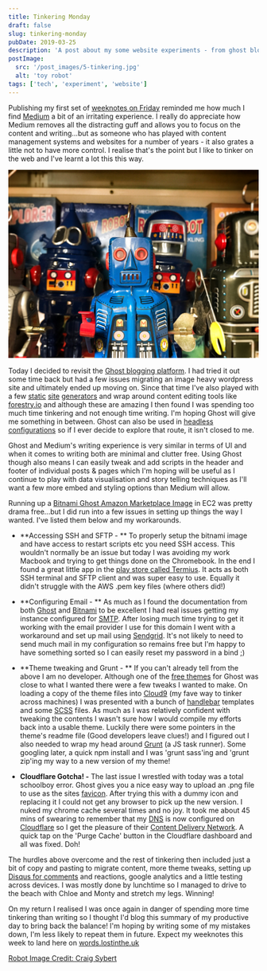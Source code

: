 ```yaml
---
title: Tinkering Monday
draft: false
slug: tinkering-monday
pubDate: 2019-03-25
description: 'A post about my some website experiments - from ghost blogging throught to static site generators and all the things in between'
postImage:
  src: '/post_images/5-tinkering.jpg'
  alt: 'toy robot'
tags: ['tech', 'experiment', 'website']
---
```


Publishing my first set of [weeknotes on Friday](http://words.lostinthe.uk/weeknotes-1-be-more-like-robbie/) reminded me how much I find [Medium](http://words.lostinthe.uk/tinkering-monday/medium.com) a bit of an irritating experience. I really do appreciate how Medium removes all the distracting guff and allows you to focus on the content and writing...but as someone who has played with content management systems and websites for a number of years - it also grates a little not to have more control. I realise that's the point but I like to tinker on the web and I've learnt a lot this this way.

![Toy robot](../images/robot-unsplash.jpg)

Today I decided to revisit the [Ghost blogging platform](https://ghost.org/). I had tried it out some time back but had a few issues migrating an image heavy wordpress site and ultimately ended up moving on. Since that time I've also played with a few [static](https://gohugo.io/) [site](https://jekyllrb.com/) [generators](https://www.gatsbyjs.org/) and wrap around content editing tools like [forestry.io](https://forestry.io/) and although these are amazing I then found I was spending too much time tinkering and not enough time writing. I'm hoping Ghost will give me something in between. Ghost can also be used in [headless configurations](https://blog.ghost.org/jamstack/) so if I ever decide to explore that route, it isn't closed to me.

Ghost and Medium's writing experience is very similar in terms of UI and when it comes to writing both are minimal and clutter free. Using Ghost though also means I can easily tweak and add scripts in the header and footer of individual posts & pages which I'm hoping will be useful as I continue to play with data visualisation and story telling techniques as I'll want a few more embed and styling options than Medium will allow.

Running up a [Bitnami Ghost Amazon Marketplace Image](https://aws.amazon.com/marketplace/pp/B00NPHLY8W) in EC2 was pretty drama free...but I did run into a few issues in setting up things the way I wanted. I've listed them below and my workarounds.

- **Accessing SSH and SFTP - ** To properly setup the bitnami image and have access to restart scripts etc you need SSH access. This wouldn't normally be an issue but today I was avoiding my work Macbook and trying to get things done on the Chromebook. In the end I found a great little app in the [play store called Termius](https://play.google.com/store/apps/details?id=com.server.auditor.ssh.client&hl=en_GB). It acts as both SSH terminal and SFTP client and was super easy to use. Equally it didn't struggle with the AWS .pem key files (where others did!)

- **Configuring Email - ** As much as I found the documentation from both [Ghost](https://docs.ghost.org/concepts/config/) and [Bitnami](https://docs.bitnami.com/aws/apps/ghost/) to be excellent I had real issues getting my instance configured for [SMTP](https://en.wikipedia.org/wiki/Simple_Mail_Transfer_Protocol). After losing much time trying to get it working with the email provider I use for this domain I went with a workaround and set up mail using [Sendgrid](https://sendgrid.com/). It's not likely to need to send much mail in my configuration so remains free but I'm happy to have something sorted so I can easily reset my password in a bind ;)

- **Theme tweaking and Grunt - ** If you can't already tell from the above I am no developer. Although one of the [free themes](https://marketplace.ghost.org/) for Ghost was close to what I wanted there were a few tweaks I wanted to make. On loading a copy of the theme files into [Cloud9](https://aws.amazon.com/cloud9/) (my fave way to tinker across machines) I was presented with a bunch of [handlebar](https://handlebarsjs.com/) templates and some [SCSS](https://sass-lang.com/guide) files. As much as I was relatively confident with tweaking the contents I wasn't sure how I would compile my efforts back into a usable theme. Luckily there were some pointers in the theme's readme file (Good developers leave clues!) and I figured out I also needed to wrap my head around [Grunt](https://gruntjs.com/getting-started) (a JS task runner). Some googling later, a quick npm install and I was 'grunt sass'ing and 'grunt zip'ing my way to a new version of my theme!

- **Cloudflare Gotcha! -** The last issue I wrestled with today was a total schoolboy error. Ghost gives you a nice easy way to upload an .png file to use as the sites [favicon](https://en.wikipedia.org/wiki/Favicon). After trying this with a dummy icon and replacing it I could not get any browser to pick up the new version. I nuked my chrome cache several times and no joy. It took me about 45 mins of swearing to remember that my [DNS](https://en.wikipedia.org/wiki/Domain_Name_System) is now configured on [Cloudflare](https://www.cloudflare.com/) so I get the pleasure of their [Content Delivery Network](https://en.wikipedia.org/wiki/Content_delivery_network). A quick tap on the 'Purge Cache' button in the Cloudflare dashboard and all was fixed. Doh!

The hurdles above overcome and the rest of tinkering then included just a bit of copy and pasting to migrate content, more theme tweaks, setting up [Disqus for comments](https://disqus.com/) and reactions, google analytics and a little testing across devices. I was mostly done by lunchtime so I managed to drive to the beach with Chloe and Monty and stretch my legs. Winning!

On my return I realised I was once again in danger of spending more time tinkering than writing so I thought I'd blog this summary of my productive day to bring back the balance! I'm hoping by writing some of my mistakes down, I'm less likely to repeat them in future. Expect my weeknotes this week to land here on [words.lostinthe.uk](http://words.lostinthe.uk/)

[Robot Image Credit: Craig Sybert](https://unsplash.com/photos/S-vkpXA3os8?utm_source=unsplash&utm_medium=referral&utm_content=creditCopyText)
